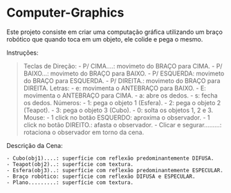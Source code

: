 # Computer-Graphics
Este projeto consiste em criar uma computação gráfica utilizando um braço robótico que quando toca em um objeto, ele colide e pega o mesmo.

Instruções:

 >Teclas de Direção:
 	- P/ CIMA....: movimeto do BRAÇO para CIMA. 
 	- P/ BAIXO...: movimeto do BRAÇO para BAIXO.
 	- P/ ESQUERDA: movimeto do BRAÇO para ESQUERDA.
 	- P/ DIREITA.: movimeto do BRAÇO para DIREITA.
 >Letras:
 	- e: movimenta o ANTEBRAÇO para BAIXO.
 	- E: movimenta o ANTEBRAÇO para CIMA.
 	- a: abre os dedos. 
 	- s: fecha os dedos.
 >Números:
 	- 1: pega o objeto 1 (Esfera).
 	- 2: pega o objeto 2 (Teapot).
 	- 3: pega o objeto 3 (Cubo).
 	- 0: solta os objetos 1, 2 e 3.
 >Mouse:
 	- 1 click no botão ESQUERDO: aproxima o observador.
 	- 1 click no botão DIREITO.: afasta o observador.
 	- Clicar e segurar.........: rotaciona o observador em torno da cena.  

Descrição da Cena:

	- Cubo(obj1)....: superfície com reflexão predominantemente DIFUSA.
	- Teapot(obj2)..: superfície com textura.
	- Esfera(obj3)..: superfície com reflexão predominantemente ESPECULAR.
	- Braço robótico: superfície com reflexão DIFUSA e ESPECULAR.
	- Plano.........: superfície com textura.

